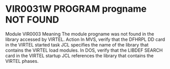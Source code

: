 # VIR0031W PROGRAM progname NOT FOUND
Module
    VIR0003
Meaning
    The module progname was not found in the library accessed by VIRTEL.
Action
    In MVS, verify that the DFHRPL DD card in the VIRTEL started task JCL specifies the name of the library that contains the VIRTEL load modules. In DOS, verify that the LIBDEF SEARCH card in the VIRTEL startup JCL references the library that contains the VIRTEL phases.
